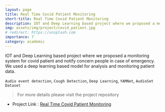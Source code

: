 ```yaml
---
layout: page
title: Real Time Covid Patient Monitoring
short-title: Real Time Covid Patient Monitoring
description: IOT and Deep Learning based project where we proposed a monitoring system for covid patient and notify concern people in case of emergency.
img: assets/img/project/covid_patient.jpg
# redirect: https://unsplash.com
importance: 7
category: academic
---
```


IOT and Deep Learning based project where we proposed a monitoring system for covid patient and notify concern people in case of emergency. We used a deep learning based model for analysis and monitoring patient data.

`Audio event detection`, `Cough Detection`, `Deep Learning`, `YAMNet`, `AudioSet Dataset`

> For more details please visit the project repository <br>

- Project Link : [Real Time Covid Patient Monitoring](https://github.com/VirusProton/Cough-Rate-estimation-for-Covid-Patient-monitoring-system-using-Deep-learning)